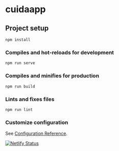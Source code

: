 # cuidaapp
 
## Project setup
```
npm install
```

### Compiles and hot-reloads for development
```
npm run serve
```

### Compiles and minifies for production
```
npm run build
```

### Lints and fixes files
```
npm run lint
```

### Customize configuration
See [Configuration Reference](https://cli.vuejs.org/config/).

[![Netlify Status](https://api.netlify.com/api/v1/badges/1f328bf1-2745-4ab6-936a-7161cb08f03f/deploy-status)](https://app.netlify.com/sites/cuidaapp/deploys)